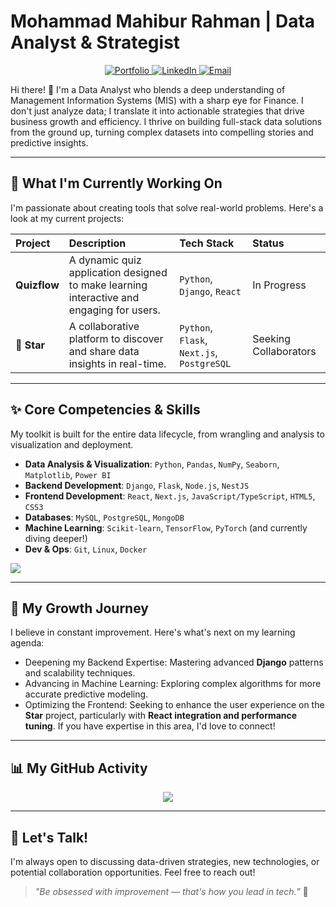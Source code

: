 # Mohammad Mahibur Rahman | Data Analyst & Strategist

<p align="center">
  <a href="https://rehmanpranto.github.io/Portfolio/" target="_blank">
    <img src="https://img.shields.io/badge/Portfolio-Explore%20My%20Work-blue?style=for-the-badge&logo=github" alt="Portfolio" />
  </a>
  <a href="https://www.linkedin.com/in/mohammad-mahibur-rahman-8b2947124/" target="_blank">
    <img src="https://img.shields.io/badge/LinkedIn-Let's%20Connect-blue?style=for-the-badge&logo=linkedin" alt="LinkedIn" />
  </a>
  <a href="mailto:rehmanpranto@gmail.com">
    <img src="https://img.shields.io/badge/Email-Say%20Hello-red?style=for-the-badge&logo=gmail&logoColor=white" alt="Email" />
  </a>
</p>

Hi there! 👋 I'm a Data Analyst who blends a deep understanding of Management Information Systems (MIS) with a sharp eye for Finance. I don't just analyze data; I translate it into actionable strategies that drive business growth and efficiency. I thrive on building full-stack data solutions from the ground up, turning complex datasets into compelling stories and predictive insights.

---

## 🚀 What I'm Currently Working On

I'm passionate about creating tools that solve real-world problems. Here's a look at my current projects:

| Project   | Description                                                                               | Tech Stack                        | Status              |
| :-------- | :---------------------------------------------------------------------------------------- | :-------------------------------- | :------------------ |
| **Quizflow** | A dynamic quiz application designed to make learning interactive and engaging for users. | `Python`, `Django`, `React`             | In Progress       |
| 🌟 **Star** | A collaborative platform to discover and share data insights in real-time.               | `Python`, `Flask`, `Next.js`, `PostgreSQL` | Seeking Collaborators |

---

## ✨ Core Competencies & Skills

My toolkit is built for the entire data lifecycle, from wrangling and analysis to visualization and deployment.

- **Data Analysis & Visualization**: `Python`, `Pandas`, `NumPy`, `Seaborn`, `Matplotlib`, `Power BI`
- **Backend Development**: `Django`, `Flask`, `Node.js`, `NestJS`
- **Frontend Development**: `React`, `Next.js`, `JavaScript/TypeScript`, `HTML5`, `CSS3`
- **Databases**: `MySQL`, `PostgreSQL`, `MongoDB`
- **Machine Learning**: `Scikit-learn`, `TensorFlow`, `PyTorch` (and currently diving deeper!)
- **Dev & Ops**: `Git`, `Linux`, `Docker`

<p align="left">
  <img src="https://skillicons.dev/icons?i=python,django,flask,react,js,ts,nextjs,nodejs,nestjs,html,css,mysql,postgresql,mongodb,git,linux,figma,tensorflow,pytorch,seaborn,pandas,opencv" />
</p>

---

## 🌱 My Growth Journey

I believe in constant improvement. Here's what's next on my learning agenda:

- Deepening my Backend Expertise: Mastering advanced **Django** patterns and scalability techniques.
- Advancing in Machine Learning: Exploring complex algorithms for more accurate predictive modeling.
- Optimizing the Frontend: Seeking to enhance the user experience on the **Star** project, particularly with **React integration and performance tuning**. If you have expertise in this area, I'd love to connect!

---

## 📊 My GitHub Activity

<p align="center">
  <img src="https://github-readme-stats.vercel.app/api?username=rehmanpranto&theme=vue-dark&show_icons=true&hide_border=true&count_private=true" />
</p>

---

## 💬 Let's Talk!

I'm always open to discussing data-driven strategies, new technologies, or potential collaboration opportunities. Feel free to reach out!

> _"Be obsessed with improvement — that's how you lead in tech.”_ 🚀

